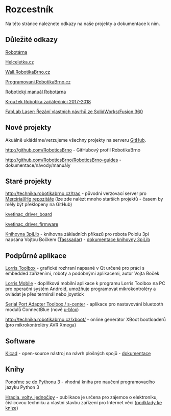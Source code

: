 # Rozcestník

Na této stránce naleznete odkazy na naše projekty a dokumentace k nim.

## Důležité odkazy

[Robotárna](www.helceletka.cz/robotarna)

[Helceletka.cz](www.helceletka.cz)

[Wall.RobotikaBrno.cz](wall.robotikabrno.cz)

[Programovani.RobotikaBrno.cz](programovani.robotikabrno.cz)

[Robotický manuál Robotárna](doc.robotikabrno.cz)

[Kroužek Robotika začátečníci 2017-2018](https://github.com/RoboticsBrno/RoboticsBeginners2017-2018)

[FabLab Laser: Řezání vlastních návrhů ze SolidWorks/Fusion 360](https://github.com/RoboticsBrno/RoboticsBrno-guides/blob/master/FabLab_Ze-SolidWorks-na-Laser.md)

## Nové projekty
Akuálně ukládáme/verzujeme všechny projekty na serveru [GitHub](https://github.com/).

<http://github.com/RoboticsBrno> - GitHubový profil RobotikaBrno

<http://github.com/RoboticsBrno/RoboticsBrno-guides> - dokumentace/návody/manuály

## Staré projekty

<http://technika.robotikabrno.cz/trac> - původní verzovací server pro [Mercirial/Hg repozitáře](https://www.mercurial-scm.org/) (lze zde nalézt mnoho starších projektů - časem by měly být překlopeny na GitHub)

[kvetinac_driver_board]()

[kvetinac_driver_firmware]()

[Knihovna 3piLib](https://github.com/Tasssadar/3piLib) - knihovna základních příkazů pro robota Pololu 3pi napsána Vojtou Bočkem ([Tasssadar](https://github.com/Tasssadar/3piLib/wiki)) - [dokumentace knihovny 3piLib](https://github.com/Tasssadar/3piLib/wiki)


## Podpůrné aplikace

[Lorris Toolbox](http://tasssadar.github.io/Lorris/cz/index.html) - grafické rozhraní napsané v Qt určené pro práci s embedded zařízeními, roboty a podobnými aplikacemi, autor Vojta Boček

[Lorris Mobile](https://play.google.com/store/apps/details?id=com.tassadar.lorrismobile) - doplňková mobilní aplikace k programu Lorris Toolbox na PC pro operační systém Android, umožňuje programovat mikrokontroléry a ovládat je přes terminál nebo joystick

[Serial Port Adapter Toolbox / s-center](https://www.u-blox.com/en/product/s-center) - aplikace pro nastavování bluetooth modulů ConnectBlue (nově [u-blox](https://www.u-blox.com/en))

<http://technika.robotikabrno.cz/xboot/> - online generátor XBoot bootloaderů (pro mikrokontroléry AVR Xmega)   

## Software

[Kicad](http://kicad-pcb.org/help/documentation/) - open-source nástroj na návrh plošných spojů - [dokumentace](http://kicad-pcb.org/help/documentation/)

## Knihy

[Ponořme se do Pythonu 3](http://diveintopython3.py.cz/index.html) - vhodná kniha pro naučení programovacího jazyku Python 3

[Hradla, volty, jednočipy](https://maly.gitbooks.io/hradla-volty-jednocipy/) - publikace je určena pro zájemce o elektroniku, číslicovou techniku a vlastní stavbu zařízení pro Internet věcí ([podklady ke knize](https://elektrokniha.github.io/index.html))
